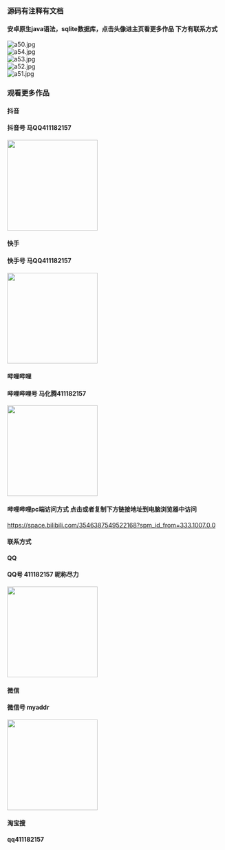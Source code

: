 ### 源码有注释有文档

#### 安卓原生java语法，sqlite数据库，点击头像进主页看更多作品 下方有联系方式
 <img src='https://img.alicdn.com/imgextra/i4/1658540494/O1CN01Hh8IOj1FWIa2RcNW1_!!1658540494.jpg' alt='a50.jpg' /></br> 
 <img src='https://img.alicdn.com/imgextra/i4/1658540494/O1CN01uIgJlK1FWIa4BzKhP_!!1658540494.jpg' alt='a54.jpg' /></br> 
 <img src='https://img.alicdn.com/imgextra/i2/1658540494/O1CN01RF9NZn1FWIZzLyqZE_!!1658540494.jpg' alt='a53.jpg' /></br> 
 <img src='https://img.alicdn.com/imgextra/i2/1658540494/O1CN01GLkUN51FWIa4BxiuU_!!1658540494.jpg' alt='a52.jpg' /></br> 
 <img src='https://img.alicdn.com/imgextra/i2/1658540494/O1CN014m2Tan1FWIZtlf3A1_!!1658540494.jpg' alt='a51.jpg' /></br>
### 观看更多作品

#### 抖音
#### 抖音号  马QQ411182157
<img src="https://gitee.com/QQ411182157/mingpian/raw/master/douyin.png" width="210px">

#### 快手
#### 快手号  马QQ411182157

<img src="https://gitee.com/QQ411182157/mingpian/raw/master/kuaishou.jpg" width="210px">

#### 哔哩哔哩
#### 哔哩哔哩号  马化腾411182157

<img src="https://gitee.com/QQ411182157/mingpian/raw/master/bili.png" width="210px">

#### 哔哩哔哩pc端访问方式 点击或者复制下方链接地址到电脑浏览器中访问

https://space.bilibili.com/3546387549522168?spm_id_from=333.1007.0.0


#### 联系方式
#### QQ
#### QQ号 411182157 昵称尽力

<img src="https://gitee.com/QQ411182157/mingpian/raw/master/qq.jpg" width="210px">

#### 微信
#### 微信号 myaddr

<img src="https://gitee.com/QQ411182157/mingpian/raw/master/weixin.png" width="210px">

#### 淘宝搜
#### qq411182157
